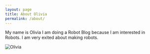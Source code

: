 ```yaml
---
layout: page
title: About Olivia
permalink: /about/
---
```


My name is Olivia I am doing a Robot Blog because I am interested in Robots. I am very exited about making robots.

![Olivia](http://talkaboutrobots.club/images/olivia_silly_face.jpg "Olivia")

